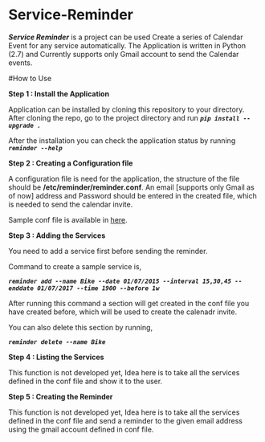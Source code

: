 # Service-Reminder

***Service Reminder*** is a project can be used Create a series of Calendar Event for any service automatically. The Application is written in Python (2.7) and Currently supports only Gmail account to send the Calendar events.

#How to Use

**Step 1 : Install the Application**

Application can be installed by cloning this repository to your directory. After cloning the repo, go to the project directory and run  ***`pip install --upgrade .`***

After the installation you can check the application status by running ***`reminder --help`***

**Step 2 : Creating a Configuration file**

 A configuration file is need for the application, the structure of the file should be **/etc/reminder/reminder.conf**.
 An email [supports only Gmail as of now] address and Password should be entered in the created file, which is needed to send the calendar invite.

 Sample conf file is available in [here](reminder.conf.sample).


**Step 3 : Adding the Services**

You need to add a service first before sending the reminder.

Command to create a sample service is,

***` reminder add --name Bike --date 01/07/2015 --interval 15,30,45 --enddate 01/07/2017 --time 1900 --before 1w `***

After running this command a section will get created in the conf file you have created before, which will be used to create the calenadr invite.

You can also delete this section by running,

***` reminder delete --name Bike `***


**Step 4 : Listing the Services**

This function is not developed yet, Idea here is to take all the services defined in the conf file and show it to the user. 


**Step 5 : Creating the Reminder**

This function is not developed yet, Idea here is to take all the services defined in the conf file and send a reminder to the given email address using the gmail account defined in conf file.
